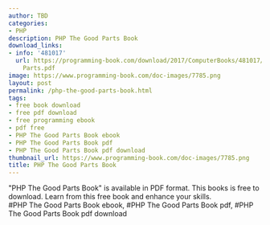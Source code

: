 ```yaml
---
author: TBD
categories:
- PHP
description: PHP The Good Parts Book
download_links:
- info: '481017'
  url: https://programming-book.com/download/2017/ComputerBooks/481017/PHP The Good
    Parts.pdf
image: https://www.programming-book.com/doc-images/7785.png
layout: post
permalink: /php-the-good-parts-book.html
tags:
- free book download
- free pdf download
- free programming ebook
- pdf free
- PHP The Good Parts Book ebook
- PHP The Good Parts Book pdf
- PHP The Good Parts Book pdf download
thumbnail_url: https://www.programming-book.com/doc-images/7785.png
title: PHP The Good Parts Book
---
```


 
<div class="item-desc text-justify">
  "PHP The Good Parts Book" is available in PDF format. This books is free to download. Learn from this free book and enhance your skills.
  <br>
  #PHP The Good Parts Book ebook, #PHP The Good Parts Book pdf, #PHP The Good Parts Book pdf download
</div>